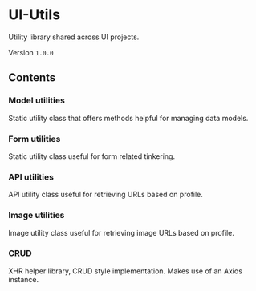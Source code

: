 # UI-Utils

Utility library shared across UI projects.

Version `1.0.0`

## Contents

### Model utilities

Static utility class that offers methods helpful for managing data models.

### Form utilities

Static utility class useful for form related tinkering.

### API utilities

API utility class useful for retrieving URLs based on profile.

### Image utilities

Image utility class useful for retrieving image URLs based on profile.

### CRUD

XHR helper library, CRUD style implementation. Makes use of an Axios instance.
